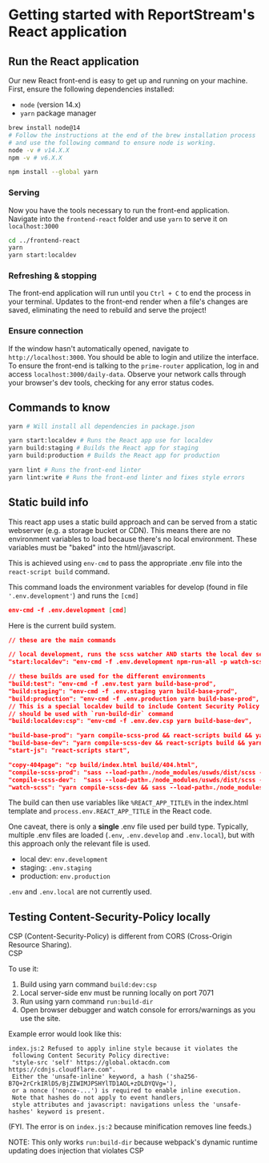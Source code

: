 # Getting started with ReportStream's React application
## Run the React application

Our new React front-end is easy to get up and running on your machine. First, ensure the following dependencies
installed:
- `node` (version 14.x)
- `yarn` package manager
```bash
brew install node@14
# Follow the instructions at the end of the brew installation process
# and use the following command to ensure node is working.
node -v # v14.X.X
npm -v # v6.X.X

npm install --global yarn
```

### Serving

Now you have the tools necessary to run the front-end application. Navigate into the `frontend-react` folder
and use `yarn` to serve it on `localhost:3000`

```bash
cd ../frontend-react
yarn
yarn start:localdev
```

### Refreshing & stopping

The front-end application will run until you `Ctrl + C` to end the process in your terminal. Updates to the front-end
render when a file's changes are saved, eliminating the need to rebuild and serve the project!

### Ensure connection

If the window hasn't automatically opened, navigate to `http://localhost:3000`.
You should be able to login and utilize the interface. To ensure the front-end is talking to the `prime-router` application,
log in and access `localhost:3000/daily-data`. Observe your network calls through your browser's dev tools, checking
for any error status codes.

## Commands to know

```bash
yarn # Will install all dependencies in package.json

yarn start:localdev # Runs the React app use for localdev
yarn build:staging # Builds the React app for staging
yarn build:production # Builds the React app for production

yarn lint # Runs the front-end linter
yarn lint:write # Runs the front-end linter and fixes style errors
```

## Static build info
This react app uses a static build approach and can be served from a static webserver (e.g. a storage bucket or CDN).
This means there are no environment variables to load because there's no local environment. These variables must be "baked" into
the html/javascript.

This is achieved using `env-cmd` to pass the appropriate .env file into the `react-script build` command.

This command loads the environment variables for develop (found in file `'.env.development'`) and runs the `[cmd]`
```json 
env-cmd -f .env.development [cmd]
``` 

Here is the current build system.
```json
// these are the main commands

// local development, runs the scss watcher AND starts the local dev server in parallel
"start:localdev": "env-cmd -f .env.development npm-run-all -p watch-scss start-js",

// these builds are used for the different environments
"build:test": "env-cmd -f .env.test yarn build-base-prod",
"build:staging": "env-cmd -f .env.staging yarn build-base-prod",
"build:production": "env-cmd -f .env.production yarn build-base-prod",
// This is a special localdev build to include Content Security Policy <meta>
// should be used with `run-build-dir` command 
"build:localdev:csp": "env-cmd -f .env.dev.csp yarn build-base-dev",

"build-base-prod": "yarn compile-scss-prod && react-scripts build && yarn copy-404page",
"build-base-dev": "yarn compile-scss-dev && react-scripts build && yarn copy-404page",
"start-js": "react-scripts start",

"copy-404page": "cp build/index.html build/404.html",
"compile-scss-prod": "sass --load-path=./node_modules/uswds/dist/scss --no-source-map --style=compressed --quiet src/global.scss:src/content/generated/global.out.css",
"compile-scss-dev":  "sass --load-path=./node_modules/uswds/dist/scss --embed-source-map --quiet-deps src/global.scss:src/content/generated/global.out.css",
"watch-scss": "yarn compile-scss-dev && sass --load-path=./node_modules/uswds/dist/scss --embed-source-map --quiet-deps -w src/global.scss:src/content/generated/global.out.css",
```

The build can then use variables like `%REACT_APP_TITLE%` in the index.html template and `process.env.REACT_APP_TITLE` in the React code.

One caveat, there is only a **single** .env file used per build type. Typically, multiple .env files are loaded (`.env`, `.env.develop` and `.env.local`), but with this approach only the relevant file is used. 
- local dev: `env.development`
- staging: `.env.staging`
- production: `env.production`

`.env` and `.env.local` are not currently used.

## Testing Content-Security-Policy locally
CSP (Content-Security-Policy) is different from CORS (Cross-Origin Resource Sharing).  
CSP 

To use it:
1. Build using yarn command `build:dev:csp`
2. Local server-side env must be running locally on port 7071
3. Run using yarn command `run:build-dir` 
4. Open browser debugger and watch console for errors/warnings as you use the site.


Example error would look like this:
```
index.js:2 Refused to apply inline style because it violates the 
 following Content Security Policy directive: 
 "style-src 'self' https://global.oktacdn.com https://cdnjs.cloudflare.com". 
 Either the 'unsafe-inline' keyword, a hash ('sha256-B7Q+2rCrkIRlD5/BjZIWIMJPSHYlTD1AOL+zDLDYQVg='), 
 or a nonce ('nonce-...') is required to enable inline execution. 
 Note that hashes do not apply to event handlers, 
 style attributes and javascript: navigations unless the 'unsafe-hashes' keyword is present.
```
(FYI. The error is on `index.js:2` because minification removes line feeds.)  

NOTE: This only works `run:build-dir` because webpack's dynamic runtime updating does injection that violates CSP

